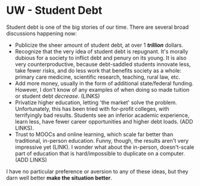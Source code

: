 # UW - Student Debt



Student debt is one of the big stories of our time. There are several broad discussions happening now:

* Publicize the sheer amount of student debt, at over 1 ***trillion*** dollars. 
* Recognize that the very idea of student debt is repugnant. It's morally dubious for a society to inflict debt and penury on its young. It is also very counterproductive, because debt-saddled students innovate less, take fewer risks, and do less work that benefits society as a whole: primary care medicine, scientific research, teaching, rural law, etc. 
* Add more money, usually in the form of additional state/federal funding. However, I don't know of any examples of when doing so made tuition or student debt *decrease*. (LINKS)
* Privatize higher education, letting 'the market' solve the problem. Unfortunately, this has been tried with for-profit colleges, with terrifyingly bad results. Students see an inferior academic experience, learn less, have fewer career opportunities and higher debt loads. (ADD LINKS).
* Trust to MOOCs and online learning, which scale far better than traditional, in-person education. Funny, though, the results aren't very impressive yet (LINK). I wonder what about the in-person, doesn't-scale part of education that is hard/impossible to duplicate on a computer. (ADD LINKS)

I have no particular preference or aversion to any of these ideas, but they darn well better **make the situation better**. 
